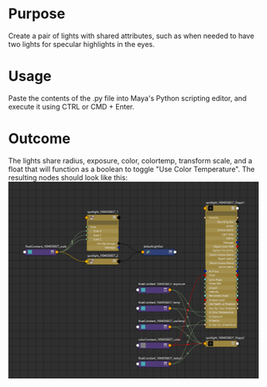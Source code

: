 # Purpose
Create a pair of lights with shared attributes, such as when needed to have two lights for specular highlights in the eyes.

# Usage
Paste the contents of the .py file into Maya's Python scripting editor, and execute it using CTRL or CMD + Enter.

# Outcome
The lights share radius, exposure, color, colortemp, transform scale, and a float that will function as a boolean to toggle "Use Color Temperature".
The resulting nodes should look like this:
![expected result of running the script](./images/light_pair_nodes.png "Light Pair Node Setup")